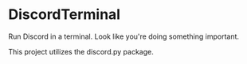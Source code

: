 # DiscordTerminal
Run Discord in a terminal. Look like you're doing something important.

This project utilizes the discord.py package.
